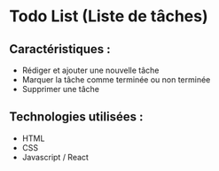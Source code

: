 # Todo List (Liste de tâches)
## Caractéristiques :
- Rédiger et ajouter une nouvelle tâche
- Marquer la tâche comme terminée ou non terminée
- Supprimer une tâche

## Technologies utilisées :
- HTML
- CSS 
- Javascript / React
